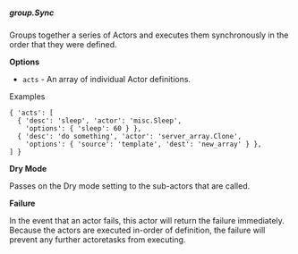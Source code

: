 ##### group.Sync

Groups together a series of Actors and executes them synchronously
in the order that they were defined.

**Options**

  * `acts` - An array of individual Actor definitions.

Examples

    { 'acts': [
      { 'desc': 'sleep', 'actor': 'misc.Sleep',
        'options': { 'sleep': 60 } },
      { 'desc': 'do something', 'actor': 'server_array.Clone',
        'options': { 'source': 'template', 'dest': 'new_array' } },
    ] }

**Dry Mode**

Passes on the Dry mode setting to the sub-actors that are called.

**Failure**

In the event that an actor fails, this actor will return the failure immediately.
Because the actors are executed in-order of definition, the failure will
prevent any further actoretasks from executing.
